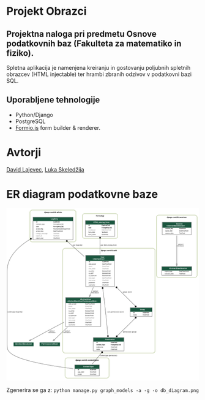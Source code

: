 # Projekt Obrazci

## Projektna naloga pri predmetu Osnove podatkovnih baz (Fakulteta za matematiko in fiziko).

Spletna aplikacija je namenjena kreiranju in gostovanju poljubnih spletnih obrazcev (HTML injectable) ter hrambi zbranih odzivov v podatkovni bazi SQL.

## Uporabljene tehnologije

- Python/Django
- PostgreSQL
- [Formio.js](https://github.com/formio/formio.js) form builder & renderer.

# Avtorji
[David Lajevec](https://github.com/davidlajevec), [Luka Skeledžija](https://github.com/lukaske)

# ER diagram podatkovne baze
![alt text](https://github.com/lukaske/the-forms-project-OPB/blob/dev_david/db_diagram.png)

Zgenerira se ga z:
`python manage.py graph_models -a -g -o db_diagram.png`